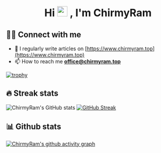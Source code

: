 <h1 align="center">
Hi <img src="https://media.giphy.com/media/hvRJCLFzcasrR4ia7z/giphy.gif" width="28"> , I'm ChirmyRam
</h1>

<!-- Typing SVG by DenverCoder1 - https://github.com/DenverCoder1/readme-typing-svg -->
<p align="center">
  <a href="https://readme-typing-svg.herokuapp.com?color=10B5AE&center=true&vCenter=true&lines=This+is+ChirmyRam's+github+profile"></a>
</p>

## 🙋‍♂️ Connect with me
- 📝 I regularly write articles on [https://www.chirmyram.top](https://www.chirmyram.top)
- 📫 How to reach me **office@chirmyram.top**

[![trophy](https://github-profile-trophy.vercel.app/?username=ChirmyRam&theme=flat&no-frame=true&column=9)](https://github.com/ryo-ma/github-profile-trophy)

## 🔥 Streak stats
![ChirmyRam's GitHub stats](https://github-readme-stats.vercel.app/api?username=ChirmyRam&theme=vue-dark&show_icons=true)
[![GitHub Streak](http://github-readme-streak-stats.herokuapp.com?user=ChirmyRam&theme=gruvbox&hide_border=true&background=07183DF7&fire=DD2727&ring=19BCDD&dates=2DCBDD&currStreakNum=DDAB07)](https://git.io/streak-stats)

## 📊 Github stats
[![ChirmyRam's github activity graph](https://activity-graph.herokuapp.com/graph?username=ChirmyRam&theme=github&area=true&hide_border=true)](https://github.com/ashutosh00710/github-readme-activity-graph)
